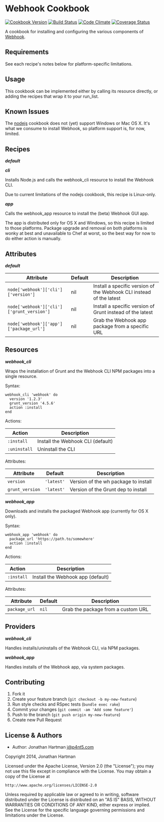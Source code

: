 Webhook Cookbook
================
[![Cookbook Version](http://img.shields.io/cookbook/v/webhook.svg)][cookbook]
[![Build Status](http://img.shields.io/travis/RoboticCheese/webhook-chef.svg)][travis]
[![Code Climate](http://img.shields.io/codeclimate/github/RoboticCheese/webhook-chef.svg)][codeclimate]
[![Coverage Status](http://img.shields.io/coveralls/RoboticCheese/webhook-chef.svg)][coveralls]

[cookbook]: https://supermarket.getchef.com/cookbooks/webhook
[travis]: http://travis-ci.org/RoboticCheese/webhook-chef
[codeclimate]: https://codeclimate.com/github/RoboticCheese/webhook-chef
[coveralls]: https://coveralls.io/r/RoboticCheese/webhook-chef

A cookbook for installing and configuring the various components of
[Webhook](http://www.webhook.com).

Requirements
------------

See each recipe's notes below for platform-specific limitations.

Usage
-----

This cookbook can be implemented either by calling its resource directly, or
adding the recipes that wrap it to your run_list.

Known Issues
------------

The [nodejs](https://supermarket.getchef.com/cookbooks/nodejs) cookbook does
not (yet) support Windows or Mac OS X. It's what we consume to install Webhook,
so platform support is, for now, limited.

Recipes
-------

***default***

***cli***

Installs Node.js and calls the webhook_cli resource to install the Webhook CLI.

Due to current limitations of the nodejs cookbook, this recipe is Linux-only.

***app***

Calls the webhook_app resource to install the (beta) Webhook GUI app.

The app is distributed only for OS X and Windows, so this recipe is limited to
those platforms. Package upgrade and removal on both platforms is wonky at best
and unavailable to Chef at worst, so the best way for now to do either action
is manually.

Attributes
----------

***default***

| Attribute                                 | Default | Description                                                         |
|-------------------------------------------|---------|---------------------------------------------------------------------|
| `node['webhook']['cli']['version']`       | nil     | Install a specific version of the Webhook CLI instead of the latest |
| `node['webhook']['cli']['grunt_version']` | nil     | Install a specific version of Grunt instead of the latest           |
| `node['webhook']['app']['package_url']`   | nil     | Grab the Webhook app package from a specific URL              |

Resources
---------

***webhook_cli***

Wraps the installation of Grunt and the Webhook CLI NPM packages into a single
resource.

Syntax:

    webhook_cli 'webhook' do
      version '1.2.3'
      grunt_version '4.5.6'
      action :install
    end

Actions:

| Action       | Description                       |
|--------------|-----------------------------------|
| `:install`   | Install the Webhook CLI (default) |
| `:uninstall` | Uninstall the CLI                 |

Attributes:

| Attribute       | Default    | Description                          |
|-----------------|------------|--------------------------------------|
| `version`       | `'latest'` | Version of the wh package to install |
| `grunt_version` | `'latest'` | Version of the Grunt dep to install  |

***webhook_app***

Downloads and installs the packaged Webhook app (currently for OS X only).

Syntax:

    webhook_app 'webhook' do
      package_url 'https://path.to/somewhere'
      action :install
    end

Actions:

| Action       | Description                       |
|--------------|-----------------------------------|
| `:install`   | Install the Webhook app (default) |

Attributes:

| Attribute       | Default    | Description                          |
|-----------------|------------|--------------------------------------|
| `package_url`   | `nil`      | Grab the package from a custom URL   |

Providers
---------

***webhook_cli***

Handles installs/uninstalls of the Webhook CLI, via NPM packages.

***webhook_app***

Handles installs of the Webhook app, via system packages.

Contributing
------------

1. Fork it
2. Create your feature branch (`git checkout -b my-new-feature`)
3. Run style checks and RSpec tests (`bundle exec rake`)
4. Commit your changes (`git commit -am 'Add some feature'`)
5. Push to the branch (`git push origin my-new-feature`)
6. Create new Pull Request

License & Authors
-----------------

- Author: Jonathan Hartman <j@p4nt5.com>

Copyright 2014, Jonathan Hartman

Licensed under the Apache License, Version 2.0 (the "License");
you may not use this file except in compliance with the License.
You may obtain a copy of the License at

    http://www.apache.org/licenses/LICENSE-2.0

Unless required by applicable law or agreed to in writing, software
distributed under the License is distributed on an "AS IS" BASIS,
WITHOUT WARRANTIES OR CONDITIONS OF ANY KIND, either express or implied.
See the License for the specific language governing permissions and
limitations under the License.
